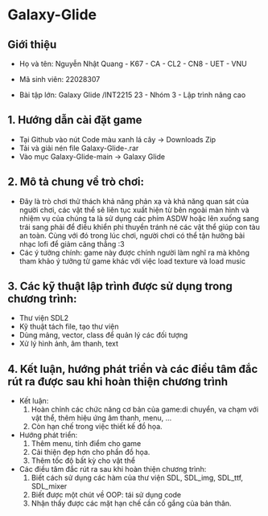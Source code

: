 # Galaxy-Glide
## **Giới thiệu**

+ Họ và tên: Nguyễn Nhật Quang - K67 - CA - CL2 - CN8 - UET - VNU

+ Mã sinh viên: 22028307

+ Bài tập lớn:  Galaxy Glide  /INT2215 23 - Nhóm 3 - Lập trình nâng cao

## **1. Hướng dẫn cài đặt game**
   + Tại Github vào nút Code màu xanh lá cây -> Downloads Zip
   + Tải và giải nén file Galaxy-Glide-.rar
   + Vào mục Galaxy-Glide-main -> Galaxy Glide
## **2. Mô tả chung về trò chơi:**
   +  Đây là trò chơi thử thách khả năng phản xạ và khả năng quan sát của người chơi, các vật thể sẽ liên tục xuất hiện từ bên ngoài màn hình và nhiệm vụ của chúng ta là sử dụng các phím ASDW hoặc lên xuống sang trái sang phải để điều khiển phi thuyền tránh né các vật thể giúp con tàu an toàn. Cùng với đó trong lúc chơi, người chơi có thể tận hưởng bài nhạc lofi để giảm căng thẳng :3
   + Các ý tưởng chính: game này được chính người làm nghĩ ra mà không tham khảo ý tưởng từ game khác với việc load texture và load music 

## **3. Các kỹ thuật lập trình được sử dụng trong chương trình:**
   + Thư viện SDL2
   + Kỹ thuật tách file, tạo thư viện
   + Dùng mảng, vector, class để quản lý các đối tượng
   + Xử lý hình ảnh, âm thanh, text
## **4. Kết luận, hướng phát triển và các điều tâm đắc rút ra được sau khi hoàn thiện chương trình**
 + Kết luận:
      1. Hoàn chỉnh các chức năng cơ bản của game:di chuyển, va chạm với vật thể, thêm hiệu ứng âm thanh, menu, ...
      2. Còn hạn chế trong việc thiết kế đồ họa.
 + Hướng phát triển:
      1. Thêm menu, tính điểm cho game
      2. Cải thiện đẹp hơn cho phần đồ họa.
      3. Thêm tốc độ bất kỳ cho vật thể
 + Các điều tâm đắc rút ra sau khi hoàn thiện chương trình:
      1. Biết cách sử dụng các hàm của thư viện SDL, SDL_img, SDL_ttf, SDL_mixer
      2. Biết được một chút về OOP: tái sử dụng code
      3. Nhận thấy được các mặt hạn chế cần cố gắng của bản thân.
      
